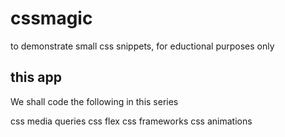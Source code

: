 # cssmagic
to demonstrate small css snippets, for eductional purposes only


## this app

We shall code the following in this series


css media queries
css flex
css frameworks
css animations


